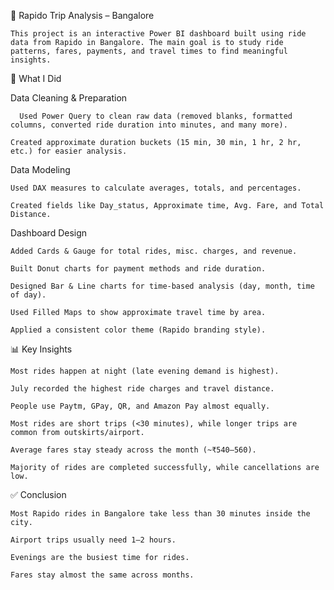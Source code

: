 🚖 Rapido Trip Analysis – Bangalore

    This project is an interactive Power BI dashboard built using ride data from Rapido in Bangalore. The main goal is to study ride patterns, fares, payments, and travel times to find meaningful insights.

🎨 What I Did

  Data Cleaning & Preparation

      Used Power Query to clean raw data (removed blanks, formatted columns, converted ride duration into minutes, and many more).

    Created approximate duration buckets (15 min, 30 min, 1 hr, 2 hr, etc.) for easier analysis.

 Data Modeling

    Used DAX measures to calculate averages, totals, and percentages.

    Created fields like Day_status, Approximate time, Avg. Fare, and Total Distance.

  Dashboard Design

    Added Cards & Gauge for total rides, misc. charges, and revenue.

    Built Donut charts for payment methods and ride duration.

    Designed Bar & Line charts for time-based analysis (day, month, time of day).

    Used Filled Maps to show approximate travel time by area.

    Applied a consistent color theme (Rapido branding style).

📊 Key Insights

    Most rides happen at night (late evening demand is highest).

    July recorded the highest ride charges and travel distance.

    People use Paytm, GPay, QR, and Amazon Pay almost equally.

    Most rides are short trips (<30 minutes), while longer trips are common from outskirts/airport.

    Average fares stay steady across the month (~₹540–560).

    Majority of rides are completed successfully, while cancellations are low.

✅ Conclusion

    Most Rapido rides in Bangalore take less than 30 minutes inside the city.

    Airport trips usually need 1–2 hours.

    Evenings are the busiest time for rides.

    Fares stay almost the same across months.
